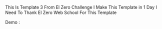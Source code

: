 This Is Template 3 From El Zero Challenge 
I Make This Template in 1 Day
I Need To Thank El Zero Web School For This Template

Demo :

